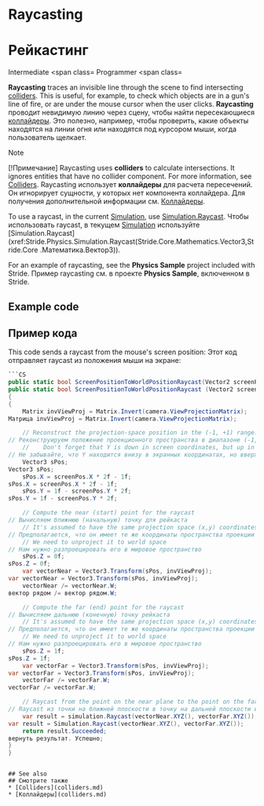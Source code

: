 # Raycasting
# Рейкастинг

<span class="label label-doc-level">Intermediate</span>
<span class=
<span class="label label-doc-audience">Programmer</span>
<span class=

**Raycasting** traces an invisible line through the scene to find intersecting [colliders](colliders.md). This is useful, for example, to check which objects are in a gun's line of fire, or are under the mouse cursor when the user clicks.
**Raycasting** проводит невидимую линию через сцену, чтобы найти пересекающиеся [коллайдеры](colliders.md).  Это полезно, например, чтобы проверить, какие объекты находятся на линии огня или находятся под курсором мыши, когда пользователь щелкает.

>[!Note]
>[!Примечание]
>Raycasting uses **colliders** to calculate intersections. It ignores entities that have no collider component. For more information, see [Colliders](colliders.md).
>Raycasting использует **коллайдеры** для расчета пересечений.  Он игнорирует сущности, у которых нет компонента коллайдера.  Для получения дополнительной информации см. [Коллайдеры](colliders.md).

To use a raycast, in the current [Simulation](xref:Stride.Physics.Simulation), use [Simulation.Raycast](xref:Stride.Physics.Simulation.Raycast\(Stride.Core.Mathematics.Vector3,Stride.Core.Mathematics.Vector3\)).
Чтобы использовать raycast, в текущем [Simulation](xref:Stride.Physics.Simulation) используйте [Simulation.Raycast](xref:Stride.Physics.Simulation.Raycast\(Stride.Core.Mathematics.Vector3,Stride.Core  .Математика.Вектор3\)).

For an example of raycasting, see the **Physics Sample** project included with Stride.
Пример raycasting см. в проекте **Physics Sample**, включенном в Stride.

## Example code
## Пример кода

This code sends a raycast from the mouse's screen position:
Этот код отправляет raycast из положения мыши на экране:

```cs
```CS
public static bool ScreenPositionToWorldPositionRaycast(Vector2 screenPos, CameraComponent camera, Simulation simulation)
public static bool ScreenPositionToWorldPositionRaycast (Vector2 screenPos, CameraComponent camera, Simulation Simulation)
{
{
    Matrix invViewProj = Matrix.Invert(camera.ViewProjectionMatrix);
Матрица invViewProj = Matrix.Invert(camera.ViewProjectionMatrix);

    // Reconstruct the projection-space position in the (-1, +1) range.
// Реконструируем положение проекционного пространства в диапазоне (-1, +1).
    //    Don't forget that Y is down in screen coordinates, but up in projection space
// Не забывайте, что Y находится внизу в экранных координатах, но вверху в пространстве проекции
    Vector3 sPos;
Vector3 sPos;
    sPos.X = screenPos.X * 2f - 1f;
sPos.X = screenPos.X * 2f - 1f;
    sPos.Y = 1f - screenPos.Y * 2f;
sPos.Y = 1f - screenPos.Y * 2f;

    // Compute the near (start) point for the raycast
// Вычисляем ближнюю (начальную) точку для рейкаста
    // It's assumed to have the same projection space (x,y) coordinates and z = 0 (lying on the near plane)
// Предполагается, что он имеет те же координаты пространства проекции (x,y) и z = 0 (лежит на ближней плоскости)
    // We need to unproject it to world space
// Нам нужно разпроецировать его в мировое пространство
    sPos.Z = 0f;
sPos.Z = 0f;
    var vectorNear = Vector3.Transform(sPos, invViewProj);
var vectorNear = Vector3.Transform(sPos, invViewProj);
    vectorNear /= vectorNear.W;
вектор рядом /= вектор рядом.W;

    // Compute the far (end) point for the raycast
// Вычисляем дальнюю (конечную) точку рейкаста
    // It's assumed to have the same projection space (x,y) coordinates and z = 1 (lying on the far plane)
// Предполагается, что он имеет те же координаты пространства проекции (x,y) и z = 1 (лежит на дальней плоскости)
    // We need to unproject it to world space
// Нам нужно разпроецировать его в мировое пространство
    sPos.Z = 1f;
sPos.Z = 1f;
    var vectorFar = Vector3.Transform(sPos, invViewProj);
var vectorFar = Vector3.Transform(sPos, invViewProj);
    vectorFar /= vectorFar.W;
vectorFar /= vectorFar.W;

    // Raycast from the point on the near plane to the point on the far plane and get the collision result
// Raycast из точки на ближней плоскости в точку на дальней плоскости и получаем результат коллизии
    var result = simulation.Raycast(vectorNear.XYZ(), vectorFar.XYZ());
var result = Simulation.Raycast(vectorNear.XYZ(), vectorFar.XYZ());
    return result.Succeeded;
вернуть результат. Успешно;
}
}
```
```

## See also
## Смотрите также
* [Colliders](colliders.md)
* [Коллайдеры](colliders.md)
